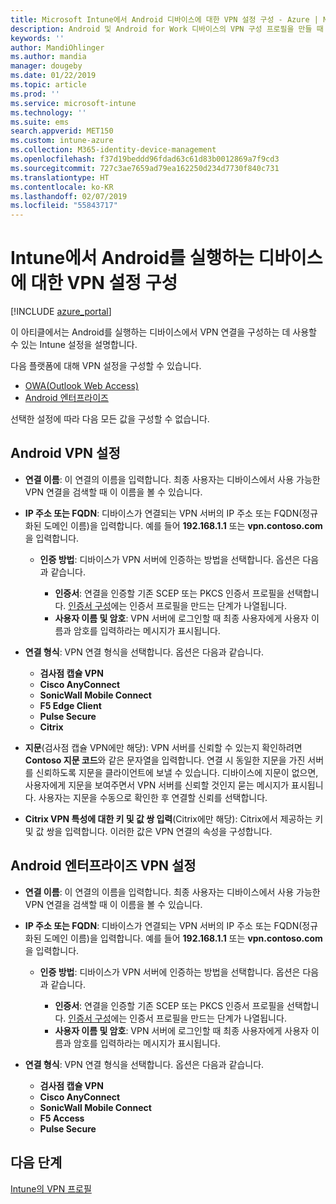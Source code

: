 ```yaml
---
title: Microsoft Intune에서 Android 디바이스에 대한 VPN 설정 구성 - Azure | Microsoft Docs
description: Android 및 Android for Work 디바이스의 VPN 구성 프로필을 만들 때 연결 이름, VPN 서버의 IP 주소 또는 FQDN을 입력하고 VPN 서버를 통한 사용자 인증 방법을 선택한 다음, Citrix, SonicWall, Check Point Capsule, Pulse Secure 및 Microsoft Edge 연결 유형을 선택합니다.
keywords: ''
author: MandiOhlinger
ms.author: mandia
manager: dougeby
ms.date: 01/22/2019
ms.topic: article
ms.prod: ''
ms.service: microsoft-intune
ms.technology: ''
ms.suite: ems
search.appverid: MET150
ms.custom: intune-azure
ms.collection: M365-identity-device-management
ms.openlocfilehash: f37d19beddd96fdad63c61d83b0012869a7f9cd3
ms.sourcegitcommit: 727c3ae7659ad79ea162250d234d7730f840c731
ms.translationtype: HT
ms.contentlocale: ko-KR
ms.lasthandoff: 02/07/2019
ms.locfileid: "55843717"
---
```

# <a name="configure-vpn-settings-for-devices-running-android-in-intune"></a>Intune에서 Android를 실행하는 디바이스에 대한 VPN 설정 구성

[!INCLUDE [azure_portal](./includes/azure_portal.md)]

이 아티클에서는 Android를 실행하는 디바이스에서 VPN 연결을 구성하는 데 사용할 수 있는 Intune 설정을 설명합니다.

다음 플랫폼에 대해 VPN 설정을 구성할 수 있습니다.

- [OWA(Outlook Web Access)](#android-vpn-settings)
- [Android 엔터프라이즈](#android-enterprise-vpn-settings)

선택한 설정에 따라 다음 모든 값을 구성할 수 없습니다.

## <a name="android-vpn-settings"></a>Android VPN 설정

- **연결 이름**: 이 연결의 이름을 입력합니다. 최종 사용자는 디바이스에서 사용 가능한 VPN 연결을 검색할 때 이 이름을 볼 수 있습니다.
- **IP 주소 또는 FQDN**: 디바이스가 연결되는 VPN 서버의 IP 주소 또는 FQDN(정규화된 도메인 이름)을 입력합니다. 예를 들어 **192.168.1.1** 또는 **vpn.contoso.com**을 입력합니다.

  - **인증 방법**: 디바이스가 VPN 서버에 인증하는 방법을 선택합니다. 옵션은 다음과 같습니다.

    - **인증서**: 연결을 인증할 기존 SCEP 또는 PKCS 인증서 프로필을 선택합니다. [인증서 구성](certificates-configure.md)에는 인증서 프로필을 만드는 단계가 나열됩니다.
    - **사용자 이름 및 암호**: VPN 서버에 로그인할 때 최종 사용자에게 사용자 이름과 암호를 입력하라는 메시지가 표시됩니다.

- **연결 형식**: VPN 연결 형식을 선택합니다. 옵션은 다음과 같습니다.

  - **검사점 캡슐 VPN**
  - **Cisco AnyConnect**
  - **SonicWall Mobile Connect**
  - **F5 Edge Client**
  - **Pulse Secure**
  - **Citrix**

- **지문**(검사점 캡슐 VPN에만 해당): VPN 서버를 신뢰할 수 있는지 확인하려면 **Contoso 지문 코드**와 같은 문자열을 입력합니다. 연결 시 동일한 지문을 가진 서버를 신뢰하도록 지문을 클라이언트에 보낼 수 있습니다. 디바이스에 지문이 없으면, 사용자에게 지문을 보여주면서 VPN 서버를 신뢰할 것인지 묻는 메시지가 표시됩니다. 사용자는 지문을 수동으로 확인한 후 연결할 신뢰를 선택합니다.
- **Citrix VPN 특성에 대한 키 및 값 쌍 입력**(Citrix에만 해당): Citrix에서 제공하는 키 및 값 쌍을 입력합니다. 이러한 값은 VPN 연결의 속성을 구성합니다.

## <a name="android-enterprise-vpn-settings"></a>Android 엔터프라이즈 VPN 설정

- **연결 이름**: 이 연결의 이름을 입력합니다. 최종 사용자는 디바이스에서 사용 가능한 VPN 연결을 검색할 때 이 이름을 볼 수 있습니다.
- **IP 주소 또는 FQDN**: 디바이스가 연결되는 VPN 서버의 IP 주소 또는 FQDN(정규화된 도메인 이름)을 입력합니다. 예를 들어 **192.168.1.1** 또는 **vpn.contoso.com**을 입력합니다.

  - **인증 방법**: 디바이스가 VPN 서버에 인증하는 방법을 선택합니다. 옵션은 다음과 같습니다.
  
    - **인증서**: 연결을 인증할 기존 SCEP 또는 PKCS 인증서 프로필을 선택합니다. [인증서 구성](certificates-configure.md)에는 인증서 프로필을 만드는 단계가 나열됩니다.
    - **사용자 이름 및 암호**: VPN 서버에 로그인할 때 최종 사용자에게 사용자 이름과 암호를 입력하라는 메시지가 표시됩니다.

- **연결 형식**: VPN 연결 형식을 선택합니다. 옵션은 다음과 같습니다.

  - **검사점 캡슐 VPN**
  - **Cisco AnyConnect**
  - **SonicWall Mobile Connect**
  - **F5 Access**
  - **Pulse Secure**

## <a name="next-steps"></a>다음 단계
[Intune의 VPN 프로필](vpn-settings-configure.md)
